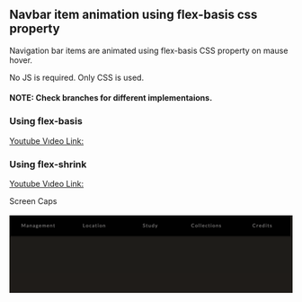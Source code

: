 ## Navbar item animation using flex-basis css property

Navigation bar items are animated using flex-basis CSS property on mause hover.

No JS is required. Only CSS is used.

#### NOTE: Check branches for different implementaions.

### Using flex-basis

[Youtube Vıdeo Link: ](https://youtu.be/061foQFLv8U)<br />

### Using flex-shrink

[Youtube Vıdeo Link: ](https://youtu.be/se7WTY9xUXY)<br />

Screen Caps <br /><br />
![alt text](/Screen-01.png "Closed")
